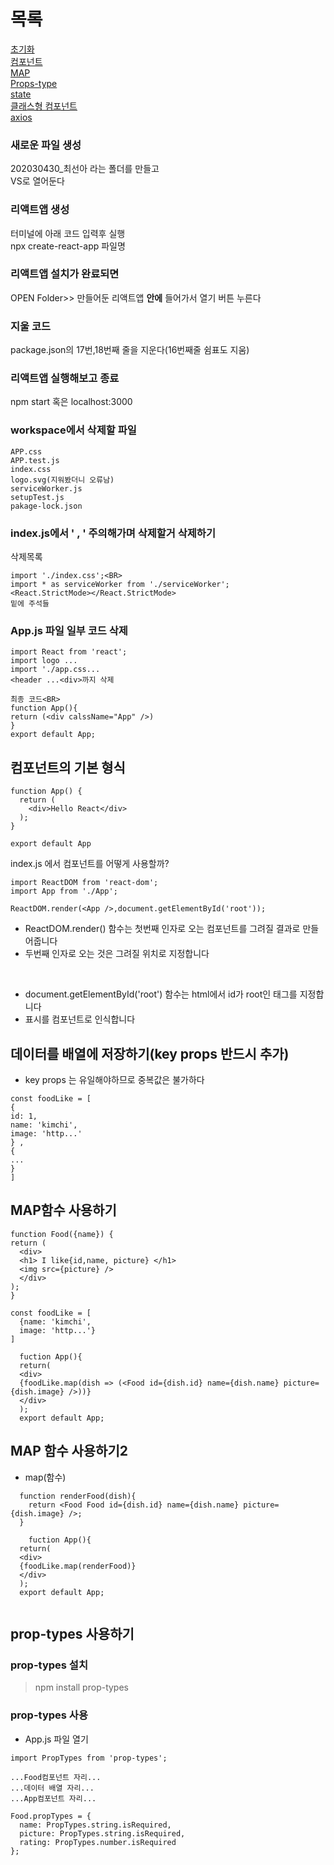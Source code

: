 # 목록
[초기화](https://github.com/CSN-ah22/react_practice/blob/master/README.md#%EC%83%88%EB%A1%9C%EC%9A%B4-%ED%8C%8C%EC%9D%BC-%EC%83%9D%EC%84%B1)
<br>
[컴포넌트](https://github.com/CSN-ah22/react_practice/blob/master/README.md#%EC%BB%B4%ED%8F%AC%EB%84%8C%ED%8A%B8%EC%9D%98-%EA%B8%B0%EB%B3%B8-%ED%98%95%EC%8B%9D)
<br>
[MAP](https://github.com/CSN-ah22/react_practice/blob/master/README.md#map%ED%95%A8%EC%88%98-%EC%82%AC%EC%9A%A9%ED%95%98%EA%B8%B0)
<br>
[Props-type](https://github.com/CSN-ah22/react_practice/blob/master/README.md#prop-types-%EC%82%AC%EC%9A%A9%ED%95%98%EA%B8%B0)
<br>
[state]()
<br>
[클래스형 컴포넌트]()
<br>
[axios]()

### 새로운 파일 생성
202030430_최선아 라는 폴더를 만들고<BR>
VS로 열어둔다

### 리액트앱 생성
터미널에 아래 코드 입력후 실행<BR>
npx create-react-app 파일명

### 리액트앱 설치가 완료되면
  OPEN Folder>> 만들어둔 리액트앱 <b>안에</b> 들어가서 열기 버튼 누른다
### 지울 코드
  package.json의 17번,18번째 줄을 지운다(16번째줄 쉼표도 지움)
### 리액트앱 실행해보고 종료
  npm start 혹은 localhost:3000
### workspace에서 삭제할 파일
  ```
  APP.css
  APP.test.js
  index.css
  logo.svg(지워봤더니 오류남)
  serviceWorker.js
  setupTest.js
  pakage-lock.json
  ```
### index.js에서 ' <App />, ' 주의해가며 삭제할거 삭제하기
  삭제목록
  ```
  import './index.css';<BR>
  import * as serviceWorker from './serviceWorker';
  <React.StrictMode></React.StrictMode>
  밑에 주석들
  ```
### App.js 파일 일부 코드 삭제 
  ```
  import React from 'react';
  import logo ...
  import './app.css...
  <header ...<div>까지 삭제
  ```
  ```
  최종 코드<BR>
  function App(){
  return (<div calssName="App" />)
  }
  export default App;
  ```
  
## 컴포넌트의 기본 형식
```
function App() {
  return (
    <div>Hello React</div>
  );
}

export default App
```

index.js 에서 컴포넌트를 어떻게 사용할까?
```
import ReactDOM from 'react-dom';
import App from './App';

ReactDOM.render(<App />,document.getElementById('root')); 
```
  
+ ReactDOM.render() 함수는 첫번째 인자로 오는 컴포넌트를 그려질 결과로 만들어줍니다
+ 두번째 인자로 오는 것은 그려질 위치로 지정합니다
  
<br>
  
+ document.getElementById('root') 함수는 html에서 id가 root인 태그를 지정합니다
+ <App /> 표시를 컴포넌트로 인식합니다
  
## 데이터를 배열에 저장하기(key props 반드시 추가)
  + key props 는 유일해야하므로 중복값은 불가하다
  
  ```
const foodLike = [
  {
  id: 1,
  name: 'kimchi',
  image: 'http...'
  } ,
  {
  ...
  }
]
 ```
## MAP함수 사용하기
  ```
function Food({name}) {
  return (
    <div>
    <h1> I like{id,name, picture} </h1>
    <img src={picture} />
    </div>
  );
}
```
```
const foodLike = [
  {name: 'kimchi',
  image: 'http...'}
]
 ```
```
  fuction App(){
  return(
  <div>
  {foodLike.map(dish => (<Food id={dish.id} name={dish.name} picture={dish.image} />))}
  </div>
  );
  export default App;
```
## MAP 함수 사용하기2
  + map(함수)

```
  function renderFood(dish){
    return <Food Food id={dish.id} name={dish.name} picture={dish.image} />;
  }
```
  
```
    fuction App(){
  return(
  <div>
  {foodLike.map(renderFood)}
  </div>
  );
  export default App;
  
```
## prop-types 사용하기
  ### prop-types 설치
  > npm install prop-types
  ### prop-types 사용
  + App.js 파일 열기
  
  ```
  import PropTypes from 'prop-types';
  
  ...Food컴포넌트 자리...
  ...데이터 배열 자리...
  ...App컴포넌트 자리...
  
  Food.propTypes = {
    name: PropTypes.string.isRequired,
    picture: PropTypes.string.isRequired,
    rating: PropTypes.number.isRequired
  };
  
  ```
